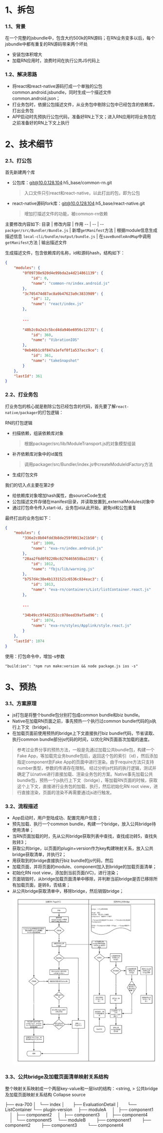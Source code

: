 # 1、拆包
### 1.1、背景
在一个完整的jsbundle中，包含大约500k的RN源码；在RN业务变多以后，每个jsbundle中都有重复的RN源码带来两个坏处
- 安装包体积增大
- 加载RN应用时，浪费时间在执行公共JS代码上
### 1.2、解决思路
- 将react和react-native源码打成一个单独的公包common.android.jsbundle，同时生成一个描述文件common.android.json；
- 打业务包时，依据公包描述文件，从业务包中剔除公包中已经包含的依赖库，打出业务包
- APP启动时先预执行公包代码，准备好RN上下文；进入RN应用时将业务包在之前准备好的RN上下文上执行

# 2、技术细节
###  2.1、打公包
首先新建两个库

- 公包库：git@10.0.128.104:h5_base/common-rn.git
    > 入口文件只引react和react-native，以此打出的包，即为公包
- react-native源码fork库：git@10.0.128.104:h5_base/react-native.git
    > 增加打描述文件的功能，被common-rn依赖

主要修改内容如下:
目录 | 修改内容 | 作用
-- | -- | --
`packger/src/Bundler/Bundle.js` | 新增`getManifest`方法 | 根据module信息生成描述信息
`local-cli/bundle/output/bundle.js` | 在`saveBundleAndMap`中调用`getManifest`方法 | 输出描述文件

生成描述文件，包含依赖库的名称，id和源码hash，结构如下：
```json
{
    "modules": {
        "0f09738e920d4e99bda2a4d214861139": {
            "id": 0,
            "name": "common-rn/index.android.js"
        },
        "3c705474d87ac8a9b47623a9c3833989": {
            "id": 12,
            "name": "react/index.js"
        },
        ​
        ...
        ​
        "48b2c0a2e2c5bcd4da946e6956c12731": {
            "id": 360,
            "name": "VibrationIOS"
        },
        "0eb46b1c8f847a1efef0f1a537acc9ce": {
            "id": 361,
            "name": "takeSnapshot"
        }
    },
    "lastId": 361
}
```
### 2.2、打业务包
打业务包的核心就是剔除公包已经包含的代码，首先要了解`react-native/packager`的打包逻辑：

RN的打包逻辑
- 扫描依赖，组装依赖库对象
    > 根据packager/src/lib/ModuleTransport.js的对象模型组装
- 补齐依赖库对象中的id属性
    > 调用packager/src/Bundler/index.js中createModuleIdFactory方法
- 生成打包文件

我们的切入点主要在第2步 

- 给依赖库对象增加hash属性，由sourceCode生成
- 公包描述文件存储在manifest目录，并读取放置到_externalModules对象中
- 通过打包命令传入start-id，业务包id从此开始，避免id和公包重复

最终打出的业务包如下：
```json
{
    "modules": {
        "336e2c8b04fdd3b8de259f0913e21b50": {
            "id": 1000,
            "name": "eva-rn/index.android.js"
        },
        "28aa2f6d0f0220bc0276465658ba1191": {
            "id": 1012,
            "name": "fbjs/lib/warning.js"
        },
        "b757d4c38e4b1331521c6536c834eac3": {
            "id": 1013,
            "name": "eva-rn/containers/List/listContainer.react.js"
        },
        ​
        ...
        ​
        "34b49cc9f442352cc078eed39af5ad96": {
            "id": 1074,
            "name": "eva-rn/styles/Applink/style.react.js"
        }
    },
    "lastId": 1074
}
```
使用：打包命令中，增加-s参数
```shell
"build:ios": "npm run make:version && node package.js ios -s"
```

# 3、预热
### 3.1、方案原理
- js打包是将整个bundle包分别打包成common bundle和biz bundle。
- Native在加载RN页面之前，事先预热一个执行过common bundle代码的js执行上下文（bridge）。
- 在加载页面前使用预热的bridge上下文直接执行biz bundle代码，节省读取、执行common bundle部分js代码的时间，以优化RN页面首次加载的速度。 
> 参考过业界分享的预热方法，一般是先通过加载公共bundle包，构建一个Fake App，等加载完业务bundle包后，返回这个包的索引（id），然后添加指定component到Fake App的页面中进行渲染。由于require方法只支持number类型，参数的传递存在限制。 
经过分析js代码的执行逻辑，测试并确定了以native进行直接加载、渲染业务包的方案。Native事先加载公共bundle包，预热一个js执行上下文（bridge），等加载RN页面的时候，获取这个上下文，直接进行业务包的加载、执行，然后初始化RN root view，进行直接渲染，页面的渲染不再需要通过js进行触发。

### 3.2、流程描述
- App启动时，用户登陆成功、配置完用户信息；
- 预先加载、执行一个common bundle，构建一个bridge，放入公共bridge待使用清单；
- 当RN页面加载的时，先从公共bridge获取列表中查找，查找成功转5，查找失败转3；
- 获取公共brige，以页面的plugin+version作为key构建映射关系，放入公共bridge获取清单，并执行2；
- 用获取到的bridge直接执行biz bundle的js代码，然后
- 加载页面，并将页面的module、component加入到bridge的加载页面清单；
- 初始化RN root view，添加到当前页面(VC)，进行渲染；
- 页面销毁时，从bridge加载页面清单中移除，并判断当前bridge是否已移除所有加载页面，是转8，否结束；
- 从公共bridge获取清单中，移除bridge，然后销毁bridge； 
![](../../images/frontend/rn_preheat.png)

### 3.3、公共bridge及加载页面清单映射关系结构
整个映射关系映射成一个两层key-value和一层list的结构：<string, > 
公共bridge及加载页面映射关系结构 Collapse source

├── eva-700
│   └── index
│       ├── EvaluationDetail
│       └── ListContainer
└── plugin-version
    ├── moduleA
    │   ├── component1
    │   ├── component2
    │   ├── component3
    │   ├── component4
    │   └── component5
    └── moduleB
        ├── component1
        ├── component2
        ├── component3
        └── component4 